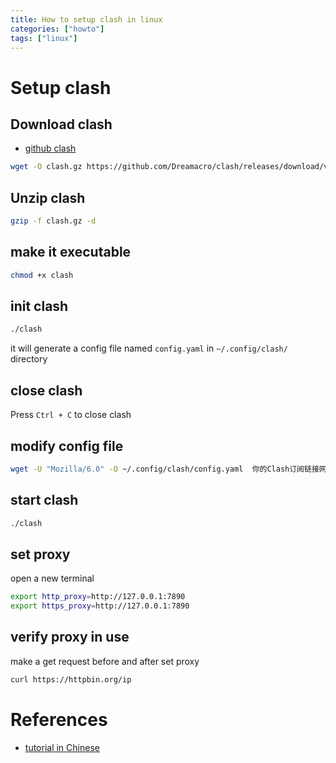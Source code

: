 ```yaml
---
title: How to setup clash in linux
categories: ["howto"]
tags: ["linux"]
---
```


# Setup clash

## Download clash

- [github clash](https://github.com/Dreamacro/clash/releases)

```sh
wget -O clash.gz https://github.com/Dreamacro/clash/releases/download/v1.16.0/clash-linux-amd64-v1.16.0.gz
```

## Unzip clash

```sh
gzip -f clash.gz -d
```

## make it executable

```sh
chmod +x clash
```

## init clash

```sh
./clash
```

it will generate a config file named `config.yaml` in `~/.config/clash/` directory

## close clash

Press `Ctrl + C` to close clash

## modify config file

```sh
wget -U "Mozilla/6.0" -O ~/.config/clash/config.yaml  你的Clash订阅链接网址
```

## start clash

```sh
./clash
```

## set proxy

open a new terminal

```sh
export http_proxy=http://127.0.0.1:7890
export https_proxy=http://127.0.0.1:7890
```

## verify proxy in use

make a get request before and after set proxy

```sh
curl https://httpbin.org/ip
```

# References

- [tutorial in Chinese](https://fanqiang.gitbook.io/fanqiang/linux)
